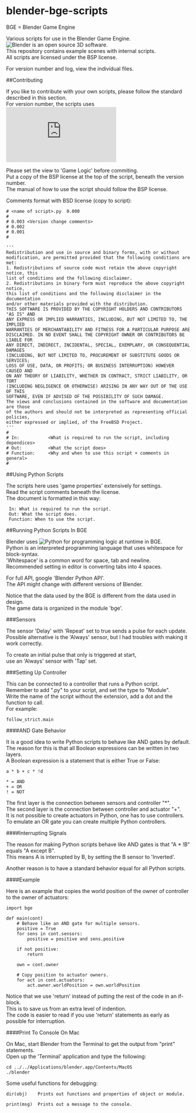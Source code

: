 blender-bge-scripts
===================

BGE = Blender Game Engine  

Various scripts for use in the Blender Game Engine.  
![Blender](http://www.blender.org/) is an open source 3D software.  
This repository contains example scenes with internal scripts.  
All scripts are licensed under the BSP license.  

For version number and log, view the individual files.  


##Contributing

If you like to contribute with your own scripts, please follow the standard described in this section.  
For version number, the scripts uses ![Angular Versioning Notation](http://isprogrammingeasy.blogspot.no/2012/08/angular-degrees-versioning-notation.html)  

Please set the view to 'Game Logic' before commiting.  
Put a copy of the BSP license at the top of the script, beneath the version number.  
The manual of how to use the script should follow the BSP license.  

Comments format with BSD license (copy to script):

    # <name of script>.py  0.000
    # 
    # 0.003 <Version change comments>
    # 0.002
    # 0.001
    #
    
    '''
    Redistribution and use in source and binary forms, with or without
    modification, are permitted provided that the following conditions are met:
    1. Redistributions of source code must retain the above copyright notice, this
    list of conditions and the following disclaimer.
    2. Redistributions in binary form must reproduce the above copyright notice,
    this list of conditions and the following disclaimer in the documentation
    and/or other materials provided with the distribution.
    THIS SOFTWARE IS PROVIDED BY THE COPYRIGHT HOLDERS AND CONTRIBUTORS "AS IS" AND
    ANY EXPRESS OR IMPLIED WARRANTIES, INCLUDING, BUT NOT LIMITED TO, THE IMPLIED
    WARRANTIES OF MERCHANTABILITY AND FITNESS FOR A PARTICULAR PURPOSE ARE
    DISCLAIMED. IN NO EVENT SHALL THE COPYRIGHT OWNER OR CONTRIBUTORS BE LIABLE FOR
    ANY DIRECT, INDIRECT, INCIDENTAL, SPECIAL, EXEMPLARY, OR CONSEQUENTIAL DAMAGES
    (INCLUDING, BUT NOT LIMITED TO, PROCUREMENT OF SUBSTITUTE GOODS OR SERVICES;
    LOSS OF USE, DATA, OR PROFITS; OR BUSINESS INTERRUPTION) HOWEVER CAUSED AND
    ON ANY THEORY OF LIABILITY, WHETHER IN CONTRACT, STRICT LIABILITY, OR TORT
    (INCLUDING NEGLIGENCE OR OTHERWISE) ARISING IN ANY WAY OUT OF THE USE OF THIS
    SOFTWARE, EVEN IF ADVISED OF THE POSSIBILITY OF SUCH DAMAGE.
    The views and conclusions contained in the software and documentation are those
    of the authors and should not be interpreted as representing official policies,
    either expressed or implied, of the FreeBSD Project.
    '''
    #
    # In:           <What is required to run the script, including dependices>
    # Out:          <What the script does>
    # Function:     <Why and when to use this script + comments in general>
    #

##Using Python Scripts

The scripts here uses 'game properties' extensively for settings.  
Read the script comments beneath the license.  
The document is formatted in this way:

     In: What is required to run the script.  
     Out: What the script does.  
     Function: When to use the script.  

##Running Python Scripts In BGE

Blender uses ![Python](http://www.python.org/) for programming logic at runtime in BGE.  
Python is an interpreted programming language that uses whitespace for block-syntax.  
'Whitespace' is a common word for space, tab and newline.  
Recommended setting in editor is converting tabs into 4 spaces.  

For full API, google 'Blender Python API'.  
The API might change with different versions of Blender.  

Notice that the data used by the BGE is different from the data used in design.  
The game data is organized in the module 'bge'.  

###Sensors

The sensor 'Delay' with 'Repeat' set to true sends a pulse for each update.  
Possible alternative is the 'Always' sensor, but I had troubles with making it work correctly.  

To create an initial pulse that only is triggered at start,  
use an 'Always' sensor with 'Tap' set.  

###Setting Up Controller

This can be connected to a controller that runs a Python script.  
Remember to add ".py" to your script, and set the type to "Module".  
Write the name of the script without the extension, add a dot and the function to call.  
For example:

    follow_strict.main

####AND Gate Behavior

It is a good idea to write Python scripts to behave like AND gates by default.  
The reason for this is that all Boolean expressions can be written in two layers.  
A Boolean expression is a statement that is either True or False:  

    a * b + c * !d
    
    * = AND
    + = OR
    ! = NOT
    
The first layer is the connection between sensors and controller "*".  
The second layer is the connection between controller and actuator "+".  
It is not possible to create actuators in Python, one has to use controllers.  
To emulate an OR gate you can create multiple Python controllers.  

####Interrupting Signals

The reason for making Python scripts behave like AND gates is that "A * !B" equals "A except B".  
This means A is interrupted by B, by setting the B sensor to 'Inverted'.  

Another reason is to have a standard behavior equal for all Python scripts.  

####Example

Here is an example that copies the world position of the owner of controller to the owner of actuators:  

    import bge

    def main(cont)
        # Behave like an AND gate for multiple sensors.
        positive = True
        for sens in cont.sensors:
            positive = positive and sens.positive
            
        if not positive:
            return
    
        own = cont.owner
    
        # Copy position to actuator owners.
        for act in cont.actuators:
            act.owner.worldPosition = own.worldPosition
            
Notice that we use 'return' instead of putting the rest of the code in an if-block.  
This is to save us from an extra level of indention.  
The code is easier to read if you use 'return' statements as early as possible for interruption.  

####Print To Console On Mac

On Mac, start Blender from the Terminal to get the output from "print" statements.  
Open up the 'Terminal' application and type the following:  

    cd ../../Applications/blender.app/Contents/MacOS
    ./blender
    
Some useful functions for debugging:

    dir(obj)    Prints out functions and properties of object or module.
    
    print(msg)  Prints out a message to the console.
    

